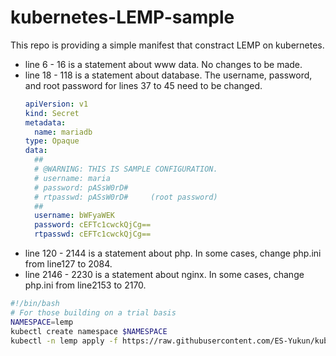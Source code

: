 # kubernetes-LEMP-sample

This repo is providing a simple manifest that constract LEMP on kubernetes.

- line 6    - 16   is a statement about www data. No changes to be made.
- line 18   - 118  is a statement about database. The username, password, and root password for lines 37 to 45 need to be changed.  
  ```yaml
  apiVersion: v1
  kind: Secret
  metadata:
    name: mariadb
  type: Opaque
  data:
    ## 
    # @WARNING: THIS IS SAMPLE CONFIGURATION.
    # username: maria
    # password: pASsW0rD#
    # rtpasswd: pASsW0rD#     (root password)
    ## 
    username: bWFyaWEK
    password: cEFTc1cwckQjCg==
    rtpasswd: cEFTc1cwckQjCg==
  ```
- line 120  - 2144 is a statement about php.      In some cases, change php.ini from line127 to 2084.  
- line 2146 - 2230 is a statement about nginx.    In some cases, change php.ini from line2153 to 2170.  

```sh
#!/bin/bash
# For those building on a trial basis
NAMESPACE=lemp
kubectl create namespace $NAMESPACE
kubectl -n lemp apply -f https://raw.githubusercontent.com/ES-Yukun/kubernetes-LEMP-sample/main/lemp.yaml
```

